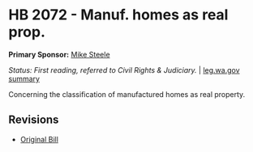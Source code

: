 # HB 2072 - Manuf. homes as real prop.
**Primary Sponsor:** [Mike Steele](/person/leg/mike.steele.md)

*Status: First reading, referred to Civil Rights & Judiciary.* | [leg.wa.gov summary](https://app.leg.wa.gov/billsummary?BillNumber=2072&Year=2021)

Concerning the classification of manufactured homes as real property.

## Revisions
* [Original Bill](1/)